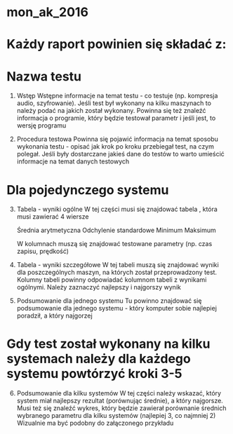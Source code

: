 # mon_ak_2016

# Każdy raport powinien się składać z:

Nazwa testu
=========================
1. Wstęp
    Wstępne informacje na temat testu - co testuje (np. kompresja audio, szyfrowanie). Jeśli test był wykonany na kilku maszynach to należy podać na jakich został wykonany.
    Powinna się też znaleźć informacja o programie, który będzie testował parametr i jeśli jest, to wersję programu

2. Procedura testowa
    Powinna się pojawić informacja na temat sposobu wykonania testu - opisać jak krok po kroku przebiegał test, na czym polegał.
    Jeśli były dostarczane jakieś dane do testów to warto umieścić informacje na temat danych testowych

Dla pojedynczego systemu
===========================
3.  Tabela - wyniki ogólne
     W tej części musi się znajdować tabela , która musi zawierać 4 wiersze

    Średnia arytmetyczna
    Odchylenie standardowe
    Minimum
    Maksimum

      W kolumnach muszą się znajdować testowane parametry (np. czas zapisu, prędkość)

4. Tabela - wyniki szczegółowe
    W tej tabeli muszą się znajdować wyniki dla poszczególnych maszyn, na których został przeprowadzony test.
    Kolumny tabeli powinny odpowiadać kolumnom tabeli z wynikami ogólnymi. Należy zaznaczyć najlepszy i najgorszy wynik

5. Podsumowanie dla jednego systemu
    Tu powinno znajdować się podsumowanie dla jednego systemu - który komputer sobie najlepiej poradził, a który najgorzej

# Gdy test został wykonany na kilku systemach należy dla każdego systemu powtórzyć kroki 3-5

6. Podsumowanie dla kilku systemów
    W tej części należy wskazać, który system miał najlepszy rezultat (porównując średnie), a który najgorsze.
    Musi też się znaleźć wykres, który będzie zawierał porównanie średnich wybranego parametru dla kilku systemów (najlepiej 3, co najmniej 2)
    Wizualnie ma być podobny do załączonego przykładu
